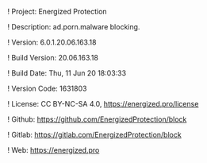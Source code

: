 ! Project: Energized Protection

! Description: ad.porn.malware blocking.

! Version: 6.0.1.20.06.163.18

! Build Version: 20.06.163.18

! Build Date: Thu, 11 Jun 20 18:03:33

! Version Code: 1631803

! License: CC BY-NC-SA 4.0, https://energized.pro/license

! Github: https://github.com/EnergizedProtection/block

! Gitlab: https://gitlab.com/EnergizedProtection/block


! Web: https://energized.pro
